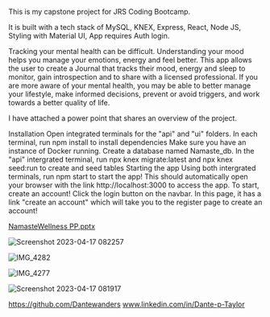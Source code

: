 This is my capstone project for JRS Coding Bootcamp.

It is built with a tech stack of
MySQL,
KNEX,
Express,
React,
Node JS,
Styling with Material UI,
App requires Auth login.

Tracking your mental health can be difficult. Understanding your mood helps you manage your emotions, energy and feel better. This app allows the user to create a Journal that tracks their mood, energy and sleep to monitor, gain introspection and to share with a licensed professional.
If you are more aware of your mental health, you may be able to better manage your lifestyle, make informed decisions, prevent or avoid triggers, and work towards a better quality of life.


I have attached a power point that shares an overview of the project.

Installation
Open integrated terminals for the "api" and "ui" folders.
In each terminal, run npm install to install dependencies
Make sure you have an instance of Docker running.
Create a database named Namaste_db.
In the "api" intergrated terminal, run npx knex migrate:latest and npx knex seed:run to create and seed tables
Starting the app
Using both intergrated terminals, run npm start to start the app!
This should automatically open your browser with the link http://localhost:3000 to access the app.
To start, create an account! Click the login button on the navbar. In this page, it has a link "create an account" which will take you to the register page to create an account!


[NamasteWellness PP.pptx](https://github.com/Dantewanders/NamasteWellness/files/11272956/NamasteWellness.PP.pptx)


![Screenshot 2023-04-17 082257](https://user-images.githubusercontent.com/121504846/232482787-7a19aa75-8a72-48ac-b4c4-29b8b0b0b6d6.png)

![IMG_4282](https://user-images.githubusercontent.com/121504846/232482817-844ea4db-e552-425e-9154-4010ac823485.JPG)

![IMG_4277](https://user-images.githubusercontent.com/121504846/232482843-d89a0234-0694-48a2-aef3-54e182936434.JPG)

![Screenshot 2023-04-17 081917](https://user-images.githubusercontent.com/121504846/232482880-e0c63ab3-8bd8-4b7e-b0ec-278136de3f69.png)

https://github.com/Dantewanders
www.linkedin.com/in/Dante-p-Taylor


